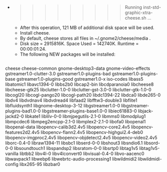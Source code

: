* >>>>>>>>> Running inst-std-graphic-xtra-cheese.sh ...
  * After this operation, 121 MB of additional disk space will be used.
  * Install cheese.
  * By default, cheese stores all files in ~/.gnome2/cheese/media . 
  * Disk size = 2915816K. Space Used = 142740K. Runtime = 00:00:01:24.
  * The following NEW packages will be installed:
  ```bash
cheese cheese-common gnome-desktop3-data gnome-video-effects gstreamer1.0-clutter-3.0
gstreamer1.0-plugins-bad gstreamer1.0-plugins-base gstreamer1.0-plugins-good gstreamer1.0-x iso-codes
libass5 libatomic1 libavc1394-0 libbs2b0 libcap2-bin
libcdparanoia0 libcheese8 libcheese-gtk25 libclutter-1.0-0 libclutter-gst-3.0-0
libclutter-gtk-1.0-0 libcogl20 libcogl-pango20 libcogl-path20 libdc1394-22
libdca0 libde265-0 libdv4 libdvdnav4 libdvdread4
libfaad2 libfftw3-double3 libflite1 libfluidsynth1 libgnome-desktop-3-12
libgstreamer1.0-0 libgstreamer-plugins-bad1.0-0 libgstreamer-plugins-base1.0-0 libiec61883-0 libjack-jackd2-0
libkate1 liblilv-0-0 libmjpegutils-2.1-0 libmms0 libmodplug1
libmpcdec6 libmpeg2encpp-2.1-0 libmplex2-2.1-0 libofa0 libopenal1
libopenal-data libopencv-calib3d2.4v5 libopencv-core2.4v5 libopencv-features2d2.4v5 libopencv-flann2.4v5
libopencv-highgui2.4-deb0 libopencv-imgproc2.4v5 libopencv-objdetect2.4v5 libopencv-video2.4v5 liborc-0.4-0
libraw1394-11 libsbc1 libserd-0-0 libshout3 libsndio6.1
libsord-0-0 libsoundtouch1 libspandsp2 libsratom-0-0 libsrtp0
libtag1v5 libtag1v5-vanilla libtbb2 libv4l-0 libv4lconvert0
libvisual-0.4-0 libvo-aacenc0 libwavpack1 libwebp6 libwebrtc-audio-processing1
libwildmidi2 libwildmidi-config libx265-95 libzbar0
  ```
